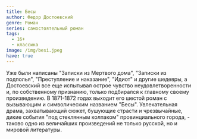 ```yaml
---
title: Бесы
author: Федор Достоевский
genre: Роман
series: самостоятельный роман
tags:
  - 16+
  - классика
image: /img/besi.jpeg
have: true
---
```

Уже были написаны "Записки из Мертвого дома", "Записки из подполья", "Преступление и наказание", "Идиот" и другие шедевры, а Достоевский все еще испытывал острое чувство неудовлетворенности и, по собственному признанию, только подбирался к главному своему произведению. В 1871-1872 годах выходит его шестой роман с вызывающим и символическим названием "Бесы". Увлекательная драма, захватывающий сюжет, бушующие страсти и чрезвычайные, дикие события "под стеклянным колпаком" провинциального города, - таково одно из величайших произведений не только русской, но и мировой литературы.